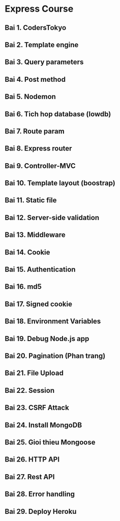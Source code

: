 # Express Course

## Bai 1. CodersTokyo
## Bai 2. Template engine
## Bai 3. Query parameters
## Bai 4. Post method
## Bai 5. Nodemon
## Bai 6. Tich hop database (lowdb)
## Bai 7. Route param
## Bai 8. Express router
## Bai 9. Controller-MVC
## Bai 10. Template layout (boostrap)
## Bai 11. Static file
## Bai 12. Server-side validation
## Bai 13. Middleware
## Bai 14. Cookie
## Bai 15. Authentication
## Bai 16. md5
## Bai 17. Signed cookie
## Bai 18. Environment Variables
## Bai 19. Debug Node.js app
## Bai 20. Pagination (Phan trang)
## Bai 21. File Upload
## Bai 22. Session
## Bai 23. CSRF Attack
## Bai 24. Install MongoDB
## Bai 25. Gioi thieu Mongoose
## Bai 26. HTTP API
## Bai 27. Rest API
## Bai 28. Error handling
## Bai 29. Deploy Heroku